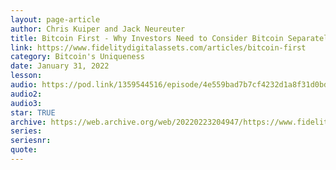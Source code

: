 ```yaml
---
layout: page-article
author: Chris Kuiper and Jack Neureuter
title: Bitcoin First - Why Investors Need to Consider Bitcoin Separately From Other Digital Assets
link: https://www.fidelitydigitalassets.com/articles/bitcoin-first
category: Bitcoin's Uniqueness
date: January 31, 2022
lesson: 
audio: https://pod.link/1359544516/episode/4e559bad7b7cf4232d1a8f31d0bdce36
audio2: 
audio3: 
star: TRUE
archive: https://web.archive.org/web/20220223204947/https://www.fidelitydigitalassets.com/articles/bitcoin-first
series: 
seriesnr: 
quote: 
---
```

